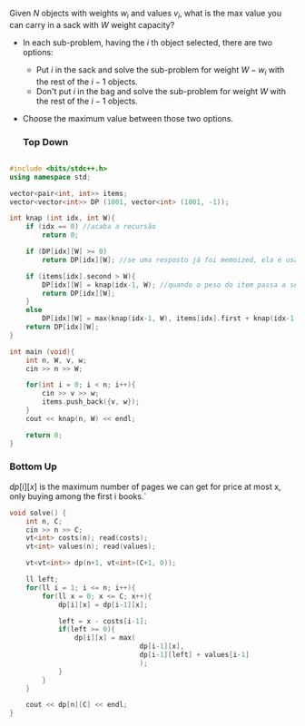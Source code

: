 Given $N$ objects with weights $w_i$ and values $v_i$, what is the max value you can carry in a sack with $W$ weight capacity?

- In each sub-problem, having the $i$ th object selected, there are two options:

  - Put $i$ in the sack and solve the sub-problem for weight $W - w_i$ with the rest of the $i - 1$ objects.
  - Don't put $i$ in the bag and solve the sub-problem for weight $W$ with the rest of the $i - 1$ objects.
- Choose the maximum value between those two options.

  ### Top Down

```c++

#include <bits/stdc++.h>
using namespace std;

vector<pair<int, int>> items;
vector<vector<int>> DP (1001, vector<int> (1001, -1));

int knap (int idx, int W){
    if (idx == 0) //acaba a recursão
        return 0;

    if (DP[idx][W] >= 0)
        return DP[idx][W]; //se uma resposto já foi memoized, ela é usada

    if (items[idx].second > W){
        DP[idx][W] = knap(idx-1, W); //quando o peso do item passa a ser maior que a capacidade do saco, o index do item muda
        return DP[idx][W];
    }
    else
        DP[idx][W] = max(knap(idx-1, W), items[idx].first + knap(idx-1, W - items[idx].second)); //verificar se a solução mais valiosa é seguindo a árvore recursiva com o idx
    return DP[idx][W];
}

int main (void){
    int n, W, v, w;
    cin >> n >> W;

    for(int i = 0; i < n; i++){
        cin >> v >> w;
        items.push_back({v, w});
    }
    cout << knap(n, W) << endl;

    return 0;
}
```


### Bottom Up

$dp[i][x]$ is the maximum number of pages we can get for price at most x, only buying among the first i books.`

```c++
void solve() {
    int n, C; 
    cin >> n >> C; 
    vt<int> costs(n); read(costs);
    vt<int> values(n); read(values);

    vt<vt<int>> dp(n+1, vt<int>(C+1, 0));

    ll left;
    for(ll i = 1; i <= n; i++){
        for(ll x = 0; x <= C; x++){
            dp[i][x] = dp[i-1][x];

            left = x - costs[i-1];
            if(left >= 0){
                dp[i][x] = max(
                                dp[i-1][x], 
                                dp[i-1][left] + values[i-1]
                                );
            }
        }
    }

    cout << dp[n][C] << endl;
}

```
